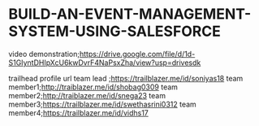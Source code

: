 # BUILD-AN-EVENT-MANAGEMENT-SYSTEM-USING-SALESFORCE


video demonstration;https://drive.google.com/file/d/1d-S1GIyntDHIpXcU6kwDvrF4NaPsxZha/view?usp=drivesdk

trailhead profile url
team lead ;https://trailblazer.me/id/soniyas18
team member1;http://traiblazer.me/id/shobag0309
team member2;http://traiblazer.me/id/snega23
team member3;https://trailblazer.me/id/swethasrini0312
team member4;https://trailblazer.me/id/vidhs17 

